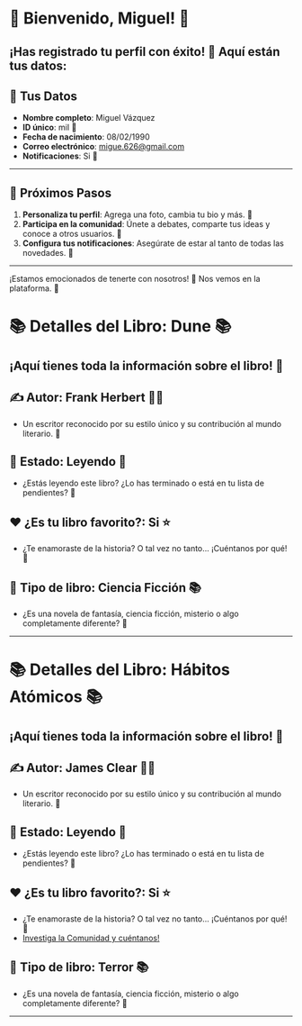 # 🎉 Bienvenido, **Miguel**! 🎉
¡Has registrado tu perfil con éxito! 🥳 Aquí están tus datos:
---

## 📝 **Tus Datos**
- **Nombre completo**: Miguel Vázquez
- **ID único**: miI 🔑
- **Fecha de nacimiento**: 08/02/1990
- **Correo electrónico**: migue.626@gmail.com
- **Notificaciones**: Si 🔔
---

## 🎯 **Próximos Pasos**
1. **Personaliza tu perfil**: Agrega una foto, cambia tu bio y más. 📸
2. **Participa en la comunidad**: Únete a debates, comparte tus ideas y conoce a otros usuarios. 💬
3. **Configura tus notificaciones**: Asegúrate de estar al tanto de todas las novedades. 🔔
---

¡Estamos emocionados de tenerte con nosotros! 🎉 Nos vemos en la plataforma. 🌟
# 📚 **Detalles del Libro: Dune** 📚
¡Aquí tienes toda la información sobre el libro! 🌟
---

## ✍️ **Autor**: Frank Herbert 👨‍💻
- Un escritor reconocido por su estilo único y su contribución al mundo literario. 📖

## 📖 **Estado**: Leyendo 📌
- ¿Estás leyendo este libro? ¿Lo has terminado o está en tu lista de pendientes? 📅

## ❤️ **¿Es tu libro favorito?**: Si ⭐
- ¿Te enamoraste de la historia? O tal vez no tanto... ¡Cuéntanos por qué! 💬

## 🔖 **Tipo de libro**: Ciencia Ficción 📚
- ¿Es una novela de fantasía, ciencia ficción, misterio o algo completamente diferente? 🌠
---

# 📚 **Detalles del Libro: Hábitos Atómicos** 📚
¡Aquí tienes toda la información sobre el libro! 🌟
---

## ✍️ **Autor**: James Clear 👨‍💻
- Un escritor reconocido por su estilo único y su contribución al mundo literario. 📖

## 📖 **Estado**: Leyendo 📌
- ¿Estás leyendo este libro? ¿Lo has terminado o está en tu lista de pendientes? 📅

## ❤️ **¿Es tu libro favorito?**: Si ⭐
- ¿Te enamoraste de la historia? O tal vez no tanto... ¡Cuéntanos por qué! 💬
- [Investiga la Comunidad y cuéntanos!](https://github.com/savamidev/BookTrack/tree/15ec9e01d2d1cc4414761866cdc42dbf9581f510/Biblioteca)

## 🔖 **Tipo de libro**: Terror 📚
- ¿Es una novela de fantasía, ciencia ficción, misterio o algo completamente diferente? 🌠
---

